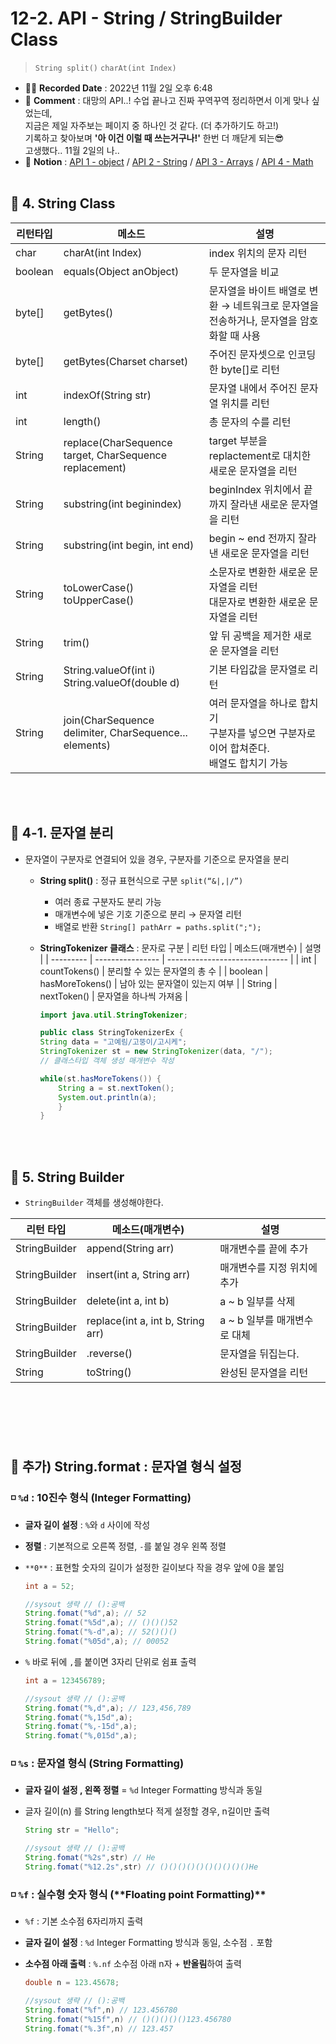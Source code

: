 # 12-2. API - String / StringBuilder Class

> `String split()` `charAt(int Index)`

- ✍🏻 **Recorded Date** : 2022년 11월 2일 오후 6:48
- 💬 **Comment** : 대망의 API..! 수업 끝나고 진짜 꾸역꾸역 정리하면서 이게 맞나 싶었는데,<br>지금은 제일 자주보는 페이지 중 하나인 것 같다. (더 추가하기도 하고!) <br>기록하고 찾아보며 **'아 이건 이럴 때 쓰는거구나!'** 한번 더 깨닫게 되는😎<br> 고생했다.. 11월 2일의 나..
- 🔖 **Notion** : [API 1 - object](https://6suk.notion.site/12-1-API-Object-System-Class-Class-446507190e8a4e7e9b651eaa88dcc732) / [API 2 - String](https://6suk.notion.site/12-2-String-StringBuilder-Class-9647b551ea5d4d27ad359b3168cdf897) / [API 3 - Arrays](https://6suk.notion.site/12-3-Objects-Arrays-Class-eefd60047959439f9dbe3931fca79ee2) / [API 4 - Math](https://6suk.notion.site/12-4-Math-Pattern-Class-e3c0bf448c374c199cf1e05aefe39b22)
  <br>
  <br>

## 🔸 4. String Class

| 리턴타입 | 메소드                                                 | 설명                                                                                         |
| -------- | ------------------------------------------------------ | -------------------------------------------------------------------------------------------- |
| char     | charAt(int Index)                                      | index 위치의 문자 리턴                                                                       |
| boolean  | equals(Object anObject)                                | 두 문자열을 비교                                                                             |
| byte[]   | getBytes()                                             | 문자열을 바이트 배열로 변환 → 네트워크로 문자열을 전송하거나, 문자열을 암호화할 때 사용      |
| byte[]   | getBytes(Charset charset)                              | 주어진 문자셋으로 인코딩한 byte[]로 리턴                                                     |
| int      | indexOf(String str)                                    | 문자열 내에서 주어진 문자열 위치를 리턴                                                      |
| int      | length()                                               | 총 문자의 수를 리턴                                                                          |
| String   | replace(CharSequence target, CharSequence replacement) | target 부분을 replactement로 대치한 새로운 문자열을 리턴                                     |
| String   | substring(int beginindex)                              | beginIndex 위치에서 끝까지 잘라낸 새로운 문자열을 리턴                                       |
| String   | substring(int begin, int end)                          | begin ~ end 전까지 잘라낸 새로운 문자열을 리턴                                               |
| String   | toLowerCase()<br>toUpperCase()                         | 소문자로 변환한 새로운 문자열을 리턴<br>대문자로 변환한 새로운 문자열을 리턴                 |
| String   | trim()                                                 | 앞 뒤 공백을 제거한 새로운 문자열을 리턴                                                     |
| String   | String.valueOf(int i)<br>String.valueOf(double d)      | 기본 타입값을 문자열로 리턴                                                                  |
| String   | join(CharSequence delimiter, CharSequence... elements) | 여러 문자열을 하나로 합치기<br>구분자를 넣으면 구분자로 이어 합쳐준다.<br>배열도 합치기 가능 |

<br><br>

## 🔸 4-1. 문자열 분리

- 문자열이 구분자로 연결되어 있을 경우, 구분자를 기준으로 문자열을 분리

  - **String split()** : 정규 표현식으로 구분 `split(“&|,|/”)`
    - 여러 종료 구분자도 분리 가능
    - 매개변수에 넣은 기호 기준으로 분리 → 문자열 리턴
    - 배열로 반환 `String[] pathArr = paths.split(";");`
  - **StringTokenizer 클래스** : 문자로 구분
    | 리턴 타입 | 메소드(매개변수) | 설명 |
    | --------- | ---------------- | ------------------------------ |
    | int | countTokens() | 분리할 수 있는 문자열의 총 수 |
    | boolean | hasMoreTokens() | 남아 있는 문자열이 있는지 여부 |
    | String | nextToken() | 문자열을 하나씩 가져옴 |

    ```java
    import java.util.StringTokenizer;

    public class StringTokenizerEx {
    String data = "고예림/고뚱이/고시케";
    StringTokenizer st = new StringTokenizer(data, "/");
    // 클래스타입 객체 생성 매개변수 작성

    while(st.hasMoreTokens()) {
    	String a = st.nextToken();
    	System.out.println(a);
    	}
    }
    ```

<br><br>

## 🔸 5. String Builder

- `StringBuilder` 객체를 생성해야한다.

| 리턴 타입     | 메소드(매개변수)                  | 설명                         |
| ------------- | --------------------------------- | ---------------------------- |
| StringBuilder | append(String arr)                | 매개변수를 끝에 추가         |
| StringBuilder | insert(int a, String arr)         | 매개변수를 지정 위치에 추가  |
| StringBuilder | delete(int a, int b)              | a ~ b 일부를 삭제            |
| StringBuilder | replace(int a, int b, String arr) | a ~ b 일부를 매개변수로 대체 |
| StringBuilder | .reverse()                        | 문자열을 뒤집는다.           |
| String        | toString()                        | 완성된 문자열을 리턴         |

## <br>

<br>

## 🔸 추가) **String.format : 문자열 형식 설정**

### ◽ `%d` : 10진수 형식 (Integer Formatting)

- **글자 길이 설정** : `%`와 `d` 사이에 작성
- **정렬** : 기본적으로 오른쪽 정렬, `-`를 붙일 경우 왼쪽 정렬
- `**0**` : 표현할 숫자의 길이가 설정한 길이보다 작을 경우 앞에 0을 붙임

  ```java
  int a = 52;

  //sysout 생략 // ():공백
  String.fomat("%d",a); // 52
  String.fomat("%5d",a); // ()()()52
  String.fomat("%-d",a); // 52()()()
  String.fomat("%05d",a); // 00052
  ```

- `%` 바로 뒤에 `,`를 붙이면 3자리 단위로 쉼표 출력

  ```java
  int a = 123456789;

  //sysout 생략 // ():공백
  String.fomat("%,d",a); // 123,456,789
  String.fomat("%,15d",a);
  String.fomat("%,-15d",a);
  String.fomat("%,015d",a);
  ```

### ◽ `%s` : 문자열 형식 (String Formatting)

- **글자 길이 설정 , 왼쪽 정렬** = `%d` Integer Formatting 방식과 동일
- 글자 길이(n) 를 String length보다 적게 설정할 경우, n길이만 출력

  ```java
  String str = "Hello";

  //sysout 생략 // ():공백
  String.fomat("%2s",str) // He
  String.fomat("%12.2s",str) // ()()()()()()()()()()He
  ```

### ◽ `%f` : 실수형 숫자 형식 (\***\*Floating point Formatting)\*\***

- `%f` : 기본 소수점 6자리까지 출력
- **글자 길이 설정** : `%d` Integer Formatting 방식과 동일, 소수점 `.` 포함
- **소수점 아래 출력** : `%.nf` 소수점 아래 n자 + **반올림**하여 출력

  ```java
  double n = 123.45678;

  //sysout 생략 // ():공백
  String.fomat("%f",n) // 123.456780
  String.fomat("%15f",n) // ()()()()()123.456780
  String.fomat("%.3f",n) // 123.457
  ```
